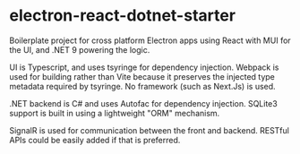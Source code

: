 # electron-react-dotnet-starter
Boilerplate project for cross platform Electron apps using React with MUI for the UI, and .NET 9 powering the logic.

UI is Typescript, and uses tsyringe for dependency injection. Webpack is used for building rather than Vite because it preserves the injected type metadata required by tsyringe. No framework (such as Next.Js) is used.

.NET backend is C# and uses Autofac for dependency injection. SQLite3 support is built in using a lightweight "ORM" mechanism.

SignalR is used for communication between the front and backend. RESTful APIs could be easily added if that is preferred.
